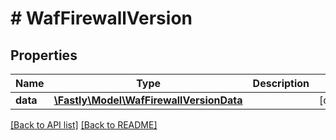 # # WafFirewallVersion

## Properties

Name | Type | Description | Notes
------------ | ------------- | ------------- | -------------
**data** | [**\Fastly\Model\WafFirewallVersionData**](WafFirewallVersionData.md) |  | [optional] 


[[Back to API list]](../../README.md#endpoints) [[Back to README]](../../README.md)
